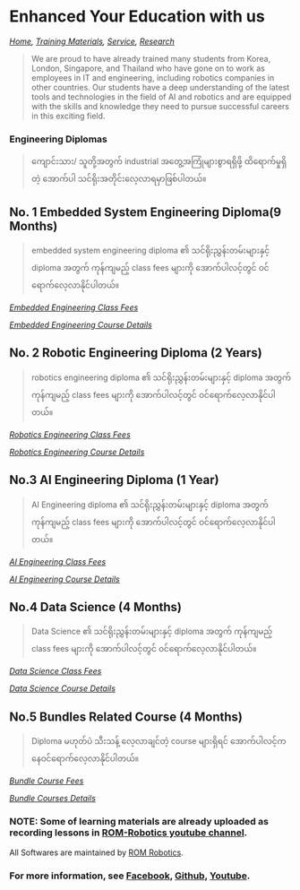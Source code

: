 # Enhanced Your Education with us
*[Home](./README.md),  [Training Materials](./trainingmaterials.md),  [Service](https://romrobots.com),  [Research](https://www.facebook.com/profile.php?id=100089316612691&mibextid=ZbWKwL
)*

> We are proud to have already trained many students from Korea, London, Singapore, and Thailand who have gone on to work as employees in IT and engineering, including robotics companies in other countries. Our students have a deep understanding of the latest tools and technologies in the field of AI and robotics and are equipped with the skills and knowledge they need to pursue successful careers in this exciting field.

### Engineering Diplomas

> ကျောင်းသား/ သူတို့အတွက် industrial အတွေ့အကြုံများစွာရရှိဖို့ ထိရောက်မှုရှိတဲ့ အောက်ပါ သင်ရိုးအတိုင်းလေ့လာရမှာဖြစ်ပါတယ်။



## No. 1 Embedded System Engineering Diploma(9 Months)

> embedded system engineering diploma ၏ သင်ရိုးညွှန်းတမ်းများနှင့် diploma အတွက် ကုန်ကျမည့် class fees များကို အောက်ပါလင့်တွင် ဝင်ရောက်လေ့လာနိုင်ပါတယ်။

*[Embedded Engineering Class Fees](./embedded_engineering.md)*

*[Embedded Engineering Course Details](./embedded_engineering.md)*






## No. 2 Robotic Engineering Diploma (2 Years)

> robotics engineering diploma ၏ သင်ရိုးညွှန်းတမ်းများနှင့် diploma အတွက် ကုန်ကျမည့် class fees များကို အောက်ပါလင့်တွင် ဝင်ရောက်လေ့လာနိုင်ပါတယ်။

*[Robotics Engineering Class Fees](./robotics_engineering.md)*     

*[Robotics Engineering Course Details](./robotics_engineering.md)*






## No.3 AI Engineering Diploma (1 Year)

> AI Engineering diploma ၏ သင်ရိုးညွှန်းတမ်းများနှင့် diploma အတွက် ကုန်ကျမည့် class fees များကို အောက်ပါလင့်တွင် ဝင်ရောက်လေ့လာနိုင်ပါတယ်။

*[AI Engineering Class Fees](./artificial_intelligence_engineering.md)*

*[AI Engineering Course Details](./artificial_intelligence_engineering.md)*



## No.4 Data Science (4 Months)

> Data Science ၏ သင်ရိုးညွှန်းတမ်းများနှင့် diploma အတွက် ကုန်ကျမည့် class fees များကို အောက်ပါလင့်တွင် ဝင်ရောက်လေ့လာနိုင်ပါတယ်။

*[Data Science Class Fees](./data_science.md)*

*[Data Science Course Details](./data_science.md)*

## No.5 Bundles Related Course (4 Months)

> Diploma မဟုတ်ပဲ သီးသန့် လေ့လာချင်တဲ့ course များရှိရင် အောက်ပါလင့်ကနေဝင်ရောက်လေ့လာနိုင်ပါတယ်။

*[Bundle Course Fees](./bundle_course.md)*

*[Bundle Courses Details](./bundle_course.md)*


### NOTE: Some of learning materials are already uploaded as recording lessons in [ROM-Robotics youtube channel](./trainingmaterials.md).

All Softwares are maintained by [ROM Robotics](https://romdynamics.com).

### For more information, see [Facebook](https://www.facebook.com/profile.php?id=100089316612691&mibextid=ZbWKwL), [Github](https://github.com/ROM-robotics), [Youtube](https://www.youtube.com/@ROMROBOTICS).
